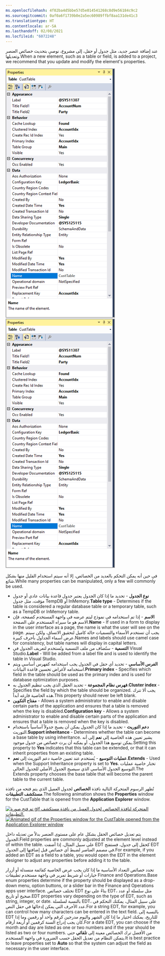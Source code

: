 ```yaml
---
ms.openlocfilehash: 4f02ba4d5bbe57d5e014541268c8d9e56184c9c2
ms.sourcegitcommit: 0af0a6f1739b0e2a5ec60989ffbf8aa131de41c3
ms.translationtype: HT
ms.contentlocale: ar-SA
ms.lasthandoff: 02/08/2021
ms.locfileid: "6072248"
---
```

<span data-ttu-id="9ef2d-101">عند إضافة عنصر جديد، مثل جدول أو حقل، إلى مشروع، نوصي بتحديث خصائص العنصر وتعديلها.</span><span class="sxs-lookup"><span data-stu-id="9ef2d-101">When a new element, such as a table or field, is added to a project, we recommend that you update and modify the element's properties.</span></span> 

<span data-ttu-id="9ef2d-102">[![لقطة شاشة لصفحة الخصائص تعرض خصائص جدول العميل.](../media/table-properties.png)](../media/table-properties.png#lightbox)</span><span class="sxs-lookup"><span data-stu-id="9ef2d-102">[![Screenshot of the Properties page showing CustTable properties.](../media/table-properties.png)](../media/table-properties.png#lightbox)</span></span>


<span data-ttu-id="9ef2d-103">في حين أنه يمكن التحكم بالعديد من الخصائص، إلا أنه سيتم استخدام القليل منها بشكل شائع.</span><span class="sxs-lookup"><span data-stu-id="9ef2d-103">While many properties can be manipulated, only a few will commonly be used.</span></span> 

-   <span data-ttu-id="9ef2d-104">**نوع الجدول** - تحديد ما إذا كان الجدول يعتبر جدول قاعدة بيانات عادي أو جدول مؤقت، مثل جدول TempDB أو InMemory.</span><span class="sxs-lookup"><span data-stu-id="9ef2d-104">**Table type** - Determines if the table is considered a regular database table or a temporary table, such as a TempDB or InMemory table.</span></span>
-   <span data-ttu-id="9ef2d-105">**الاسم** - إذا تم استخدامه في نموذج ليتم عرضه في واجهة المستخدم كصفحة، فإن الاسم هو ما سيراه المستخدم على الصفحة.</span><span class="sxs-lookup"><span data-stu-id="9ef2d-105">**Name** - If used in a form to display in the user interface as a page, the name is what the user will see on the page.</span></span>
    <span data-ttu-id="9ef2d-106">يجب أن تستخدم الأسماء والتسميات حالة كاميل لتحقيق الاتساق، ولكن سيتم عرض أسماء الجداول بأحرف كبيرة.</span><span class="sxs-lookup"><span data-stu-id="9ef2d-106">Names and labels should use camel case for consistency, but table names will display in capital letters.</span></span>
-   <span data-ttu-id="9ef2d-107">**التسمية** - ستُضاف من ملف التسمية وتُستخدم لتعريف الجدول في Visual Studio.</span><span class="sxs-lookup"><span data-stu-id="9ef2d-107">**Label** - Will be added from a label file and is used to identify the table in Visual Studio.</span></span>
-   <span data-ttu-id="9ef2d-108">**الفرس الأساسي** - تحديد أي حقل في الجدول يجب استخدامه كفهرس أساسي ويتم استخدامه لأغراض تحسين قاعدة البيانات.</span><span class="sxs-lookup"><span data-stu-id="9ef2d-108">**Primary index** - Specifies which field in the table should be used as the primary index and is used for database optimization purposes.</span></span>
-   <span data-ttu-id="9ef2d-109">**فهرس نظام المجموعة** - تحديد الحقل الذي يجب تنظيم الجدول به.</span><span class="sxs-lookup"><span data-stu-id="9ef2d-109">**Cluster index** - Specifies the field by which the table should be organized.</span></span> <span data-ttu-id="9ef2d-110">يجب ألا تترك هذه الخاصية فارغه أبداً.</span><span class="sxs-lookup"><span data-stu-id="9ef2d-110">This property should never be left blank.</span></span>
-   <span data-ttu-id="9ef2d-111">**مفتاح التكوين** - Allows a system administrator to enable and disable certain parts of the application and ensures that a table is removed when the key is disabled.</span><span class="sxs-lookup"><span data-stu-id="9ef2d-111">**Configuration key** - Allows a system administrator to enable and disable certain parts of the application and ensures that a table is removed when the key is disabled.</span></span>
-   <span data-ttu-id="9ef2d-112">**دعم التوريث** - تحديد ما إذا كان الجدول يمكن أن يصبح جدولاً أساسياً باستخدام التوريث.</span><span class="sxs-lookup"><span data-stu-id="9ef2d-112">**Support inheritance** - Determines whether the table can become a base table by using inheritance.</span></span> <span data-ttu-id="9ef2d-113">يشير تعيين هذه الخاصية إلى **نعم** إلى أنه يمكن توسيع هذا الجدول، أو يمكنه أن يرث خصائص من جدول موجود.</span><span class="sxs-lookup"><span data-stu-id="9ef2d-113">Setting this property to **Yes** indicates that this table can be extended, or that it can inherit properties from an existing table.</span></span>
-   <span data-ttu-id="9ef2d-114">**عمليات التوسيع** - يُستخدم عند تعيين خاصية دعم التوريث إلى **نعم**.</span><span class="sxs-lookup"><span data-stu-id="9ef2d-114">**Extends** - Used when the Support Inheritance property is set to **Yes**.</span></span> <span data-ttu-id="9ef2d-115">تختار خاصية عمليات التوسيع الجدول الأساسي الذي سيصبح الجدول الأصلي للجدول الحالي.</span><span class="sxs-lookup"><span data-stu-id="9ef2d-115">The Extends property chooses the base table that will become the parent table to the current table.</span></span>

<span data-ttu-id="9ef2d-116">تُظهر الرسوم المتحركة التالية نافذة **الخصائص** لجدول العميل الذي يتم فتحه من نافذة **مستكشف التطبيقات**.</span><span class="sxs-lookup"><span data-stu-id="9ef2d-116">The following animation shows the **Properties** window for the CustTable that is opened from the **Application Explorer** window.</span></span>

<span data-ttu-id="9ef2d-117">[![تم فتح صورة gif المتحركة لنافذة الخصائص لجدول العميل من نافذة مستكشف التطبيقات.](../media/table-properties.gif)](../media/table-properties.gif#lightbox)</span><span class="sxs-lookup"><span data-stu-id="9ef2d-117">[![Animated gif of the Properties window for the CustTable opened from the Application Explorer window](../media/table-properties.gif)](../media/table-properties.gif#lightbox)</span></span>

<span data-ttu-id="9ef2d-118">يتم تعديل خصائص الحقل بشكل عام على مستوى العنصر بدلاً من تعديله داخل الجدول.</span><span class="sxs-lookup"><span data-stu-id="9ef2d-118">Field properties are commonly adjusted at the element level instead of within the table.</span></span> <span data-ttu-id="9ef2d-119">على سبيل المثال، إذا أضفت EDT كحقل إلى جدول، فستفتح EDT في مصمم العناصر لضبط أي خصائص قبل إضافتها إلى الجدول.</span><span class="sxs-lookup"><span data-stu-id="9ef2d-119">For example, if you added an EDT as a field to a table, you would open the EDT in the element designer to adjust any properties before adding it to the table.</span></span>

<span data-ttu-id="9ef2d-120">تحدد خصائص التعداد الأساسية ما إذا كان يجب عرض الخاصية كقائمة منسدلة أو أزرار خيارات أو شريط تمرير في واجهة مستخدم تطبيقات Finance and Operations.</span><span class="sxs-lookup"><span data-stu-id="9ef2d-120">Base enum properties determine if the property should be displayed as a drop-down menu, option buttons, or a slider bar in the Finance and Operations apps user interface.</span></span> <span data-ttu-id="9ef2d-121">تختلف خصائص EDT بناءً على نوع EDT، مثل سلسلة أو عدد صحيح أو تاريخ.</span><span class="sxs-lookup"><span data-stu-id="9ef2d-121">EDT properties vary depending on the type of EDT, such as string, integer, or date.</span></span> <span data-ttu-id="9ef2d-122">بالنسبة لسلسلة EDT، على سبيل المثال، يمكنك التحكم في عدد الأحرف التي يمكن إدخالها في حقل النص.</span><span class="sxs-lookup"><span data-stu-id="9ef2d-122">For a string EDT, for example, you can control how many characters can be entered in the text field.</span></span> <span data-ttu-id="9ef2d-123">بالنسبة إلى EDT للتاريخ، يمكنك اختيار ما إذا كان الشهر واليوم مدرجين كرقم واحد أو رقمين وما إذا كان يجب إدراج السنة كرقمين أو أربعة أرقام.</span><span class="sxs-lookup"><span data-stu-id="9ef2d-123">For a date EDT, you can choose if the month and day are listed as one or two numbers and if the year should be listed as two or four numbers.</span></span> <span data-ttu-id="9ef2d-124">من الأفضل ترك الخصائص معينة إلى **تلقائي** حتى يتمكن النظام من تعديل الحقل حسب الضرورة في واجهة المستخدم.</span><span class="sxs-lookup"><span data-stu-id="9ef2d-124">It is best practice to leave properties set to **Auto** so that the system can adjust the field as necessary in the user interface.</span></span>
